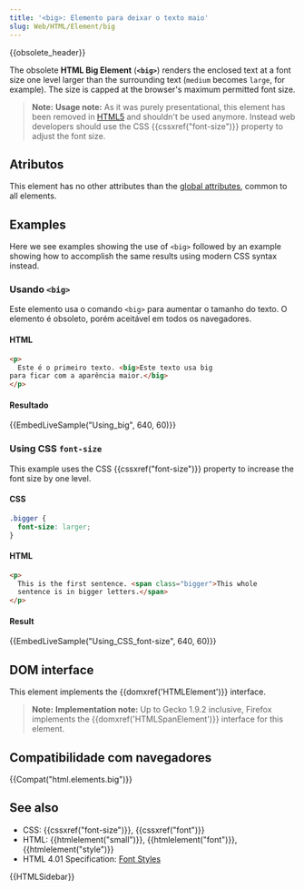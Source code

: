 ```yaml
---
title: '<big>: Elemento para deixar o texto maio'
slug: Web/HTML/Element/big
---
```


{{obsolete_header}}

The obsolete **HTML Big Element** (**`<big>`**) renders the enclosed text at a font size one level larger than the surrounding text (`medium` becomes `large`, for example). The size is capped at the browser's maximum permitted font size.

> **Note:** **Usage note:** As it was purely presentational, this element has been removed in [HTML5](/pt-BR/docs/Web/Guide/HTML/HTML5) and shouldn't be used anymore. Instead web developers should use the CSS {{cssxref("font-size")}} property to adjust the font size.

## Atributos

This element has no other attributes than the [global attributes](/pt-BR/docs/HTML/global_attributes), common to all elements.

## Examples

Here we see examples showing the use of `<big>` followed by an example showing how to accomplish the same results using modern CSS syntax instead.

### Usando `<big>`

Este elemento usa o comando `<big>` para aumentar o tamanho do texto. O elemento é obsoleto, porém aceitável em todos os navegadores.

#### HTML

```html
<p>
  Este é o primeiro texto. <big>Este texto usa big
para ficar com a aparência maior.</big>
</p>
```

#### Resultado

{{EmbedLiveSample("Using_big", 640, 60)}}

### Using CSS `font-size`

This example uses the CSS {{cssxref("font-size")}} property to increase the font size by one level.

#### CSS

```css
.bigger {
  font-size: larger;
}
```

#### HTML

```html
<p>
  This is the first sentence. <span class="bigger">This whole
  sentence is in bigger letters.</span>
</p>
```

#### Result

{{EmbedLiveSample("Using_CSS_font-size", 640, 60)}}

## DOM interface

This element implements the {{domxref('HTMLElement')}} interface.

> **Note:** **Implementation note:** Up to Gecko 1.9.2 inclusive, Firefox implements the {{domxref('HTMLSpanElement')}} interface for this element.

## Compatibilidade com navegadores

{{Compat("html.elements.big")}}

## See also

- CSS: {{cssxref("font-size")}}, {{cssxref("font")}}
- HTML: {{htmlelement("small")}}, {{htmlelement("font")}}, {{htmlelement("style")}}
- HTML 4.01 Specification: [Font Styles](http://www.w3.org/TR/html4/present/graphics.html#h-15.2)

{{HTMLSidebar}}

